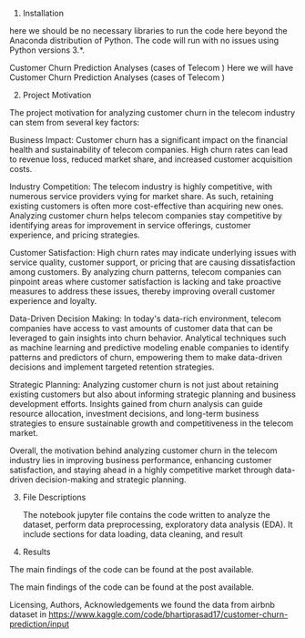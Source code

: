 1. Installation

here we should be no necessary libraries to run the code here beyond the Anaconda distribution of Python. The code will run with no issues using Python versions 3.*.

Customer Churn Prediction Analyses (cases of Telecom )
Here we will have Customer Churn Prediction Analyses (cases of Telecom )

2. Project Motivation

The project motivation for analyzing customer churn in the telecom industry can stem from several key factors:

Business Impact: Customer churn has a significant impact on the financial health and sustainability of telecom companies. High churn rates can lead to revenue loss, reduced market share, and increased customer acquisition costs.

Industry Competition: The telecom industry is highly competitive, with numerous service providers vying for market share. As such, retaining existing customers is often more cost-effective than acquiring new ones. Analyzing customer churn helps telecom companies stay competitive by identifying areas for improvement in service offerings, customer experience, and pricing strategies.

Customer Satisfaction: High churn rates may indicate underlying issues with service quality, customer support, or pricing that are causing dissatisfaction among customers. By analyzing churn patterns, telecom companies can pinpoint areas where customer satisfaction is lacking and take proactive measures to address these issues, thereby improving overall customer experience and loyalty.

Data-Driven Decision Making: In today's data-rich environment, telecom companies have access to vast amounts of customer data that can be leveraged to gain insights into churn behavior. Analytical techniques such as machine learning and predictive modeling enable companies to identify patterns and predictors of churn, empowering them to make data-driven decisions and implement targeted retention strategies.

Strategic Planning: Analyzing customer churn is not just about retaining existing customers but also about informing strategic planning and business development efforts. Insights gained from churn analysis can guide resource allocation, investment decisions, and long-term business strategies to ensure sustainable growth and competitiveness in the telecom market.

Overall, the motivation behind analyzing customer churn in the telecom industry lies in improving business performance, enhancing customer satisfaction, and staying ahead in a highly competitive market through data-driven decision-making and strategic planning.

3. File Descriptions

   The notebook jupyter file contains the code written to analyze the dataset, perform data preprocessing, exploratory data analysis (EDA).
   It include sections for data loading, data cleaning, and result 
4. Results

The main findings of the code can be found at the post available.

The main findings of the code can be found at the post available.

Licensing, Authors, Acknowledgements 
we found the data from airbnb dataset in https://www.kaggle.com/code/bhartiprasad17/customer-churn-prediction/input
